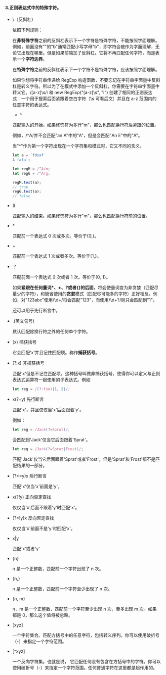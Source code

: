 #### 3.正则表达式中的特殊字符。

- \（反斜杠）

  依照下列规则：

  在**非特殊字符**之前的反斜杠表示下一个字符是特殊字符，不能按照字面理解。例如，前面没有"\"的"b"通常匹配小写字母"b"，即字符会被作为字面理解，无论它出现在哪里。但是如果前端加了反斜杠，它将不再匹配任何字符，而是表示一个**字符边界**。

  在**特殊字符**之前的反斜杠表示下一个字符不是特殊字符，应该按照字面理解。

  如果你想将字符串传递给 RegExp 构造函数，不要忘记在字符串字面量中反斜杠是转义字符。所以为了在模式中添加一个反斜杠，你需要在字符串字面量中转义它。/[a-z]\s/i 和 new RegExp("[a-z]\\s", "i") 创建了相同的正则表达式：一个用于搜索后面紧跟着空白字符（\s 可看后文）并且在 a-z 范围内的任意字符的表达式。

  - ^

  匹配输入的开始。如果修饰符为多行"m"，那么也匹配换行符后紧跟的位置。

  例如，/^A/并不会匹配"an A"中的"A"，但是会匹配"An E"中的"A"。

  当"^"作为第一个字符出现在一个字符集和模式时，它又不同的含义。

  ```js
  let a = `fdsaf 
  A fafa`;

  let regM = /^A/m;
  let regG = /^A/g;

  regM.test(a);
  // true
  regG.test(a);
  // false
  ```

- $

  匹配输入的结束。如果修饰符为多行"m"，那么也匹配换行符前的位置。

- \*

  匹配前一个表达式 0 次或多次。等价于{0,}。

- \+

  匹配前一个表达式 1 次或者多次。等价于{1,}。

- ？

  匹配前面一个表达式 0 次或者 1 次。等价于{0, 1}。

  如果**紧跟在任何量词\*、\+、?或者{}的后面**，将会使量词变为非贪婪（匹配尽量少的字符），和缺省使用的**贪婪**模式（匹配尽可能多的字符）正好相反。例如，对"123abc"使用/\d+/将会匹配"123"，而使用/\d+?/则只会匹配到"1"。

  还可以用于先行断言中。

- .(英文句号)

  默认匹配除换行符之外的任何单个字符。

- (x) 捕获括号

  它会匹配'x'并且记住匹配项。称作**捕获括号**。

- (?:x) 非捕获括号

  匹配'x'但是不记住匹配项。这种括号叫做非捕获括号，使得你可以定义与正则表达式运算符一起使用的子表达式。例如

  ```js
  let reg = /(?:foo){1, 2}/;
  ```

- x(?=y) 先行断言

  匹配'x'，并且仅仅当'x'后面跟着'y'。

  例如：

  ```js
  let reg = /Jack(?=Sprat)/;
  ```

  会匹配到'Jack'仅当它后面跟着'Sprat'。

  ```js
  let reg = /Jack(?=Sprat|Frost)/;
  ```

  匹配'Jack'仅当它后面跟着'Sprat'或者'Frost'。但是'Sprat'和'Frost'都不是匹配结果的一部分。

- (?<=y)x 后行断言

  匹配'x'仅当'x'前面是'y'。

- x(?!y) 正向否定查找

  仅仅当'x'后面不跟着'y'时匹配'x'。

- (?<!y)x 反向否定查找

  仅仅当'x'前面不是'y'时匹配'x'。

- x|y

  匹配'x'或者'y'

- {n}

  n 是一个正整数，匹配前一个字符出现了 n 次。

- {n,}

  n 是一个正整数，匹配前一个字符至少出现了 n 次。

- {n, m}

  n，m 是一个正整数，匹配前一个字符至少出现 n 次，至多出现 m 次。如果都是 0，那么这个值将被忽略。

- [xyz]

  一个字符集合。匹配方括号中的任意字符，包括转义序列。你可以使用破折号（-）来指定一个字符范围。

- [^xyz]

  一个反向字符集。也就是说， 它匹配任何没有包含在方括号中的字符。你可以使用破折号（-）来指定一个字符范围。任何普通字符在这里都是起作用的。
